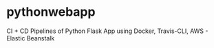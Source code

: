 # pythonwebapp
CI + CD Pipelines of Python Flask App using Docker, Travis-CLI, AWS - Elastic Beanstalk 
